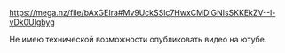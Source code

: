 https://mega.nz/file/bAxGEIra#Mv9UckSSlc7HwxCMDiGNIsSKKEkZV--l-vDk0UIgbyg

Не имею технической возможности опубликовать видео на ютубе.